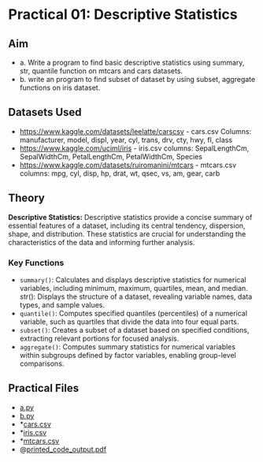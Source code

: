 # Practical 01: Descriptive Statistics

## Aim

- a. Write a program to find basic descriptive statistics using summary, str, quantile function on mtcars and cars datasets.
- b. write an program to find subset of dataset by using subset, aggregate functions on iris dataset.

## Datasets Used

- <https://www.kaggle.com/datasets/leelatte/carscsv> - cars.csv
    Columns: manufacturer, model, displ, year, cyl, trans, drv, cty, hwy, fl, class
- <https://www.kaggle.com/uciml/iris> - iris.csv
    columns: SepalLengthCm, SepalWidthCm, PetalLengthCm, PetalWidthCm, Species
- <https://www.kaggle.com/datasets/ruiromanini/mtcars> - mtcars.csv
    columns: mpg, cyl, disp, hp, drat, wt, qsec, vs, am, gear, carb

## Theory

**Descriptive Statistics:** Descriptive statistics provide a concise summary of essential features of a dataset, including its central tendency, dispersion, shape, and distribution. These statistics are crucial for understanding the characteristics of the data and informing further analysis.

### Key Functions

- `summary()`: Calculates and displays descriptive statistics for numerical variables, including minimum, maximum, quartiles, mean, and median.
str(): Displays the structure of a dataset, revealing variable names, data types, and sample values.
- `quantile()`: Computes specified quantiles (percentiles) of a numerical variable, such as quartiles that divide the data into four equal parts.
- `subset()`: Creates a subset of a dataset based on specified conditions, extracting relevant portions for focused analysis.
- `aggregate()`: Computes summary statistics for numerical variables within subgroups defined by factor variables, enabling group-level comparisons.

## Practical Files

- [a.py](./a.py)
- [b.py](./b.py)
- *[cars.csv](./cars.csv)
- *[iris.csv](./iris.csv)
- *[mtcars.csv](./mtcars.csv)
- @[printed_code_output.pdf](./printed_code_output.pdf)
